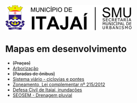 ![Brasão](images/brasaosmu.png)
# Mapas em desenvolvimento

* ~~[Praças]~~
* [Arborização](https://geoitajai.github.io/sie/arboriza.html)
* ~~[Paradas de ônibus]~~
* [Sistema viário - ciclovias e pontes](https://geoitajai.github.io/sie/sviario.html)
* [Zoneamento, Lei complementar nº 215/2012](https://geoitajai.github.io/sie/zon215.html)
* [Defesa Civil de Itajaí, inundações](https://geoitajai.github.io/sie/dcitajai.html)
* [SEOSEM - Drenagem pluvial](https://geoitajai.github.io/sie/seosemdrenagem.html)
